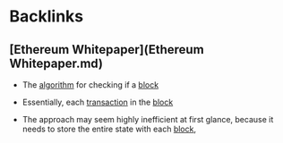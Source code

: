 
# Backlinks
## [Ethereum Whitepaper](Ethereum Whitepaper.md)
- The [algorithm](algorithm.md) for checking if a [block](block.md)

- Essentially, each [transaction](transaction.md) in the [block](block.md)

- The approach may seem highly inefficient at first glance, because it needs to store the entire state with each [block](block.md),

